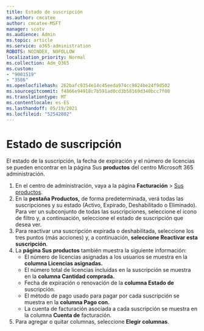 ```yaml
---
title: Estado de suscripción
ms.author: cmcatee
author: cmcatee-MSFT
manager: scotv
ms.audience: Admin
ms.topic: article
ms.service: o365-administration
ROBOTS: NOINDEX, NOFOLLOW
localization_priority: Normal
ms.collection: Adm_O365
ms.custom:
- "9001519"
- "3586"
ms.openlocfilehash: 262bafc9354e14c45eeda974cc9824be24f9d502
ms.sourcegitcommit: f4866e94918c7b591ad0cd3b58169d340bcc7f00
ms.translationtype: MT
ms.contentlocale: es-ES
ms.lasthandoff: 05/19/2021
ms.locfileid: "52542802"
---
```

# <a name="subscription-status"></a>Estado de suscripción

El estado de la suscripción, la fecha de expiración y el número de licencias se pueden encontrar en la página Sus **productos** del centro Microsoft 365 administración.

1. En el centro de administración, vaya a la página **Facturación** > [Sus productos](https://go.microsoft.com/fwlink/p/?linkid=842054).
2. En la **pestaña Productos,** de forma predeterminada, verá todas las suscripciones y su estado (Activo, Expirado, Deshabilitado o Eliminado). Para ver un subconjunto de todas las suscripciones,  seleccione el icono de filtro y, a continuación, seleccione el estado de suscripción que desea ver.
3. Para reactivar una suscripción expirada o deshabilitada, seleccione los tres puntos (más acciones) y, a continuación, **seleccione Reactivar esta suscripción**.
4. La **página Sus productos** también muestra la siguiente información:
    - El número de licencias asignadas a los usuarios se muestra en la **columna Licencias asignadas.**
    - El número total de licencias incluidas en la suscripción se muestra en la **columna Cantidad comprada.**
    - Fecha de expiración o renovación de la **columna Estado de** suscripción.
    - El método de pago usado para pagar por cada suscripción se muestra en la **columna Pago con.**
    - La cuenta de facturación asociada a cada suscripción se muestra en la columna **Cuenta de** facturación.
5. Para agregar o quitar columnas, seleccione **Elegir columnas**.